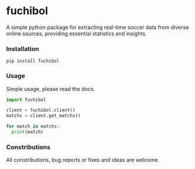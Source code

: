 # fuchibol
A simple python package for extracting real-time soccer data from diverse online sources, providing essential statistics and insights.

### Installation
```
pip install fuchibol
```

### Usage
Simple usage, please read the docs.
```py
import fuchibol

client = fuchibol.client()
matchs = client.get_matchs()

for match in matchs:
  print(match)
```
### Constributions
All constributions, bug reports or fixes and ideas are welcome.
